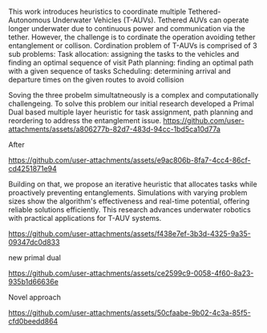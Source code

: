 This work introduces heuristics to coordinate multiple Tethered-Autonomous Underwater Vehicles (T-AUVs). Tethered AUVs can operate longer underwater due to continuous power and communication via the tether. However, the challenge is to cordinate the operation avoiding tether entanglement or collison. Cordination problem of T-AUVs is comprised of 3 sub problems:
Task allocation: assigning the tasks to the vehicles and finding an optimal sequence of visit
Path planning: finding an optimal path with a given sequence of tasks
Scheduling: determining arrival and departure times on the given routes to avoid collision

Soving the three probelm simultatneously is a complex and computationally challengeing. To solve this problem our initial research developed a Primal Dual based multiple layer heuristic for task assignment, path planning and reordering to address the entanglement issue. 
https://github.com/user-attachments/assets/a806277b-82d7-483d-94cc-1bd5ca10d77a

After 


https://github.com/user-attachments/assets/e9ac806b-8fa7-4cc4-86cf-cd4251871e94

Building on that, we propose an iterative heuristic that allocates tasks while proactively preventing entanglements. Simulations with varying problem sizes show the algorithm's effectiveness and real-time potential, offering reliable solutions efficiently. This research advances underwater robotics with practical applications for T-AUV systems.




https://github.com/user-attachments/assets/f438e7ef-3b3d-4325-9a35-09347dc0d833


new primal dual

https://github.com/user-attachments/assets/ce2599c9-0058-4f60-8a23-935b1d66636e

Novel approach



https://github.com/user-attachments/assets/50cfaabe-9b02-4c3a-85f5-cfd0beedd864







